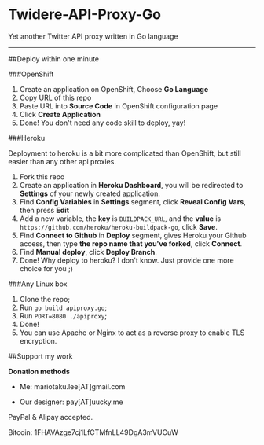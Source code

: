 # Twidere-API-Proxy-Go
Yet another Twitter API proxy written in Go language

----

##Deploy within one minute


###OpenShift

1. Create an application on OpenShift, Choose **Go Language**
2. Copy URL of this repo
3. Paste URL into **Source Code** in OpenShift configuration page
4. Click **Create Application**
5. Done! You don't need any code skill to deploy, yay!


###Heroku

Deployment to heroku is a bit more complicated than OpenShift, but still easier than any other api proxies.

1. Fork this repo
2. Create an application in **Heroku Dashboard**, you will be redirected to **Settings** of your newly created application.
3. Find **Config Variables** in **Settings** segment, click **Reveal Config Vars**, then press **Edit**
4. Add a new variable, the **key** is ````BUILDPACK_URL````, and the **value** is ````https://github.com/heroku/heroku-buildpack-go````, click **Save**.
5. Find **Connect to Github** in **Deploy** segment, gives Heroku your Github access, then type **the repo name that you've forked**, click **Connect**.
6. Find **Manual deploy**, click **Deploy Branch**.
7. Done! Why deploy to heroku? I don't know. Just provide one more choice for you ;)


###Any Linux box
1. Clone the repo;
2. Run ```go build apiproxy.go```;
3. Run ```PORT=8080 ./apiproxy```;
4. Done!
5. You can use Apache or Nginx to act as a reverse proxy to enable TLS encryption.

##Support my work

**Donation methods**

* Me: mariotaku.lee[AT]gmail.com

* Our designer: pay[AT]uucky.me

PayPal & Alipay accepted.

Bitcoin: 1FHAVAzge7cj1LfCTMfnLL49DgA3mVUCuW
